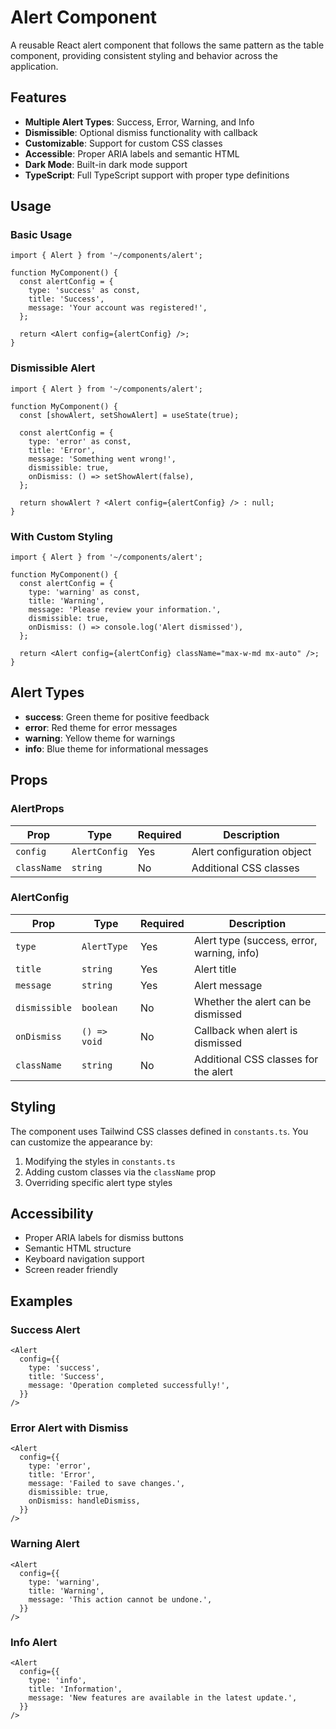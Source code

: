 # Alert Component

A reusable React alert component that follows the same pattern as the table component, providing consistent styling and behavior across the application.

## Features

- **Multiple Alert Types**: Success, Error, Warning, and Info
- **Dismissible**: Optional dismiss functionality with callback
- **Customizable**: Support for custom CSS classes
- **Accessible**: Proper ARIA labels and semantic HTML
- **Dark Mode**: Built-in dark mode support
- **TypeScript**: Full TypeScript support with proper type definitions

## Usage

### Basic Usage

```tsx
import { Alert } from '~/components/alert';

function MyComponent() {
  const alertConfig = {
    type: 'success' as const,
    title: 'Success',
    message: 'Your account was registered!',
  };

  return <Alert config={alertConfig} />;
}
```

### Dismissible Alert

```tsx
import { Alert } from '~/components/alert';

function MyComponent() {
  const [showAlert, setShowAlert] = useState(true);

  const alertConfig = {
    type: 'error' as const,
    title: 'Error',
    message: 'Something went wrong!',
    dismissible: true,
    onDismiss: () => setShowAlert(false),
  };

  return showAlert ? <Alert config={alertConfig} /> : null;
}
```

### With Custom Styling

```tsx
import { Alert } from '~/components/alert';

function MyComponent() {
  const alertConfig = {
    type: 'warning' as const,
    title: 'Warning',
    message: 'Please review your information.',
    dismissible: true,
    onDismiss: () => console.log('Alert dismissed'),
  };

  return <Alert config={alertConfig} className="max-w-md mx-auto" />;
}
```

## Alert Types

- **success**: Green theme for positive feedback
- **error**: Red theme for error messages
- **warning**: Yellow theme for warnings
- **info**: Blue theme for informational messages

## Props

### AlertProps

| Prop        | Type          | Required | Description                |
| ----------- | ------------- | -------- | -------------------------- |
| `config`    | `AlertConfig` | Yes      | Alert configuration object |
| `className` | `string`      | No       | Additional CSS classes     |

### AlertConfig

| Prop          | Type         | Required | Description                                |
| ------------- | ------------ | -------- | ------------------------------------------ |
| `type`        | `AlertType`  | Yes      | Alert type (success, error, warning, info) |
| `title`       | `string`     | Yes      | Alert title                                |
| `message`     | `string`     | Yes      | Alert message                              |
| `dismissible` | `boolean`    | No       | Whether the alert can be dismissed         |
| `onDismiss`   | `() => void` | No       | Callback when alert is dismissed           |
| `className`   | `string`     | No       | Additional CSS classes for the alert       |

## Styling

The component uses Tailwind CSS classes defined in `constants.ts`. You can customize the appearance by:

1. Modifying the styles in `constants.ts`
2. Adding custom classes via the `className` prop
3. Overriding specific alert type styles

## Accessibility

- Proper ARIA labels for dismiss buttons
- Semantic HTML structure
- Keyboard navigation support
- Screen reader friendly

## Examples

### Success Alert

```tsx
<Alert
  config={{
    type: 'success',
    title: 'Success',
    message: 'Operation completed successfully!',
  }}
/>
```

### Error Alert with Dismiss

```tsx
<Alert
  config={{
    type: 'error',
    title: 'Error',
    message: 'Failed to save changes.',
    dismissible: true,
    onDismiss: handleDismiss,
  }}
/>
```

### Warning Alert

```tsx
<Alert
  config={{
    type: 'warning',
    title: 'Warning',
    message: 'This action cannot be undone.',
  }}
/>
```

### Info Alert

```tsx
<Alert
  config={{
    type: 'info',
    title: 'Information',
    message: 'New features are available in the latest update.',
  }}
/>
```
